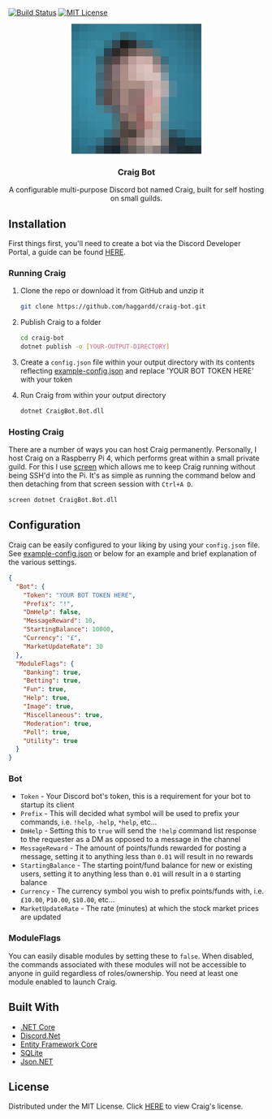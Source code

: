 [![Build Status][build-shield]][build-url]
[![MIT License][license-shield]][license-url]

[build-shield]: https://github.com/haggardd/craig-bot/workflows/.NET%20Core/badge.svg
[build-url]: https://github.com/haggardd/craig-bot/actions?query=workflow%3A%22.NET+Core%22
[license-shield]: https://img.shields.io/github/license/haggardd/craig-bot.svg?style=flat
[license-url]: LICENSE

<div align="center">
  <a href="https://github.com/haggardd/craig-bot">
    <img src="logo.png" alt="Logo" width="256" height="256">
  </a>
  <h3 align="center">
  	Craig Bot
  </h3>
  <p align="center">
  	A configurable multi-purpose Discord bot named Craig, built for self hosting on small guilds.
  </p>
</div>

## Installation

First things first, you'll need to create a bot via the Discord Developer Portal, a guide can be found [HERE](https://discord.foxbot.me/docs/guides/getting_started/first-bot.html).

### Running Craig

1. Clone the repo or download it from GitHub and unzip it

   ```sh
   git clone https://github.com/haggardd/craig-bot.git
   ```

2. Publish Craig to a folder

   ```sh
   cd craig-bot
   dotnet publish -o [YOUR-OUTPUT-DIRECTORY]
   ```

3. Create a `config.json` file within your output directory with its contents reflecting [example-config.json](example-config.json) and replace 'YOUR BOT TOKEN HERE' with your token

4. Run Craig from within your output directory

   ```sh
   dotnet CraigBot.Bot.dll
   ```

### Hosting Craig

There are a number of ways you can host Craig permanently. Personally, I host Craig on a Raspberry Pi 4, which performs great within a small private guild. For this I use [screen](https://linuxize.com/post/how-to-use-linux-screen/) which allows me to keep Craig running without being SSH'd into the Pi. It's as simple as running the command below and then detaching from that screen session with `Ctrl+A D`.

```sh
screen dotnet CraigBot.Bot.dll
```

## Configuration

Craig can be easily configured to your liking by using your `config.json` file. See [example-config.json](example-config.json) or below for an example and brief explanation of the various settings.

```json
{
  "Bot": {
    "Token": "YOUR BOT TOKEN HERE",
    "Prefix": "!",
    "DmHelp": false,
    "MessageReward": 10,
    "StartingBalance": 10000,
    "Currency": "£",
    "MarketUpdateRate": 30
  },
  "ModuleFlags": {
    "Banking": true,
    "Betting": true,
    "Fun": true,
    "Help": true,
    "Image": true,
    "Miscellaneous": true,
    "Moderation": true,
    "Poll": true,
    "Utility": true
  }
}
```

### Bot

- `Token` - Your Discord bot's token, this is a requirement for your bot to startup its client
- `Prefix` - This will decided what symbol will be used to prefix your commands, i.e. `!help`, `-help`, `*help`, etc...
- `DmHelp` - Setting this to `true` will send the `!help` command list response to the requester as a DM as opposed to a message in the channel
- `MessageReward` - The amount of points/funds rewarded for posting a message, setting it to anything less than `0.01` will result in no rewards
- `StartingBalance` - The starting point/fund balance for new or existing users, setting it to anything less than `0.01` will result in a `0` starting balance
- `Currency` - The currency symbol you wish to prefix points/funds with, i.e. `£10.00`, `P10.00`, `$10.00`, etc...
- `MarketUpdateRate` - The rate (minutes) at which the stock market prices are updated

### ModuleFlags

You can easily disable modules by setting these to `false`. When disabled, the commands associated with these modules will not be accessible to anyone in guild regardless of roles/ownership. You need at least one module enabled to launch Craig.

## Built With

- [.NET Core](https://dotnet.microsoft.com/)
- [Discord.Net](https://github.com/RogueException/Discord.Net)
- [Entity Framework Core](https://github.com/aspnet/EntityFrameworkCore)
- [SQLite](https://www.sqlite.org/index.html)
- [Json.NET](https://github.com/JamesNK/Newtonsoft.Json)

## License

Distributed under the MIT License. Click [HERE](LICENSE) to view Craig's license.
